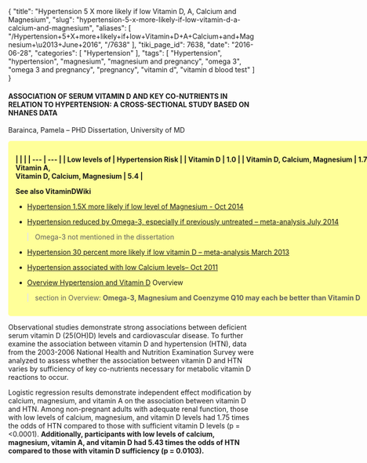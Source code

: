 {
    "title": "Hypertension 5 X more likely if low Vitamin D, A, Calcium and Magnesium",
    "slug": "hypertension-5-x-more-likely-if-low-vitamin-d-a-calcium-and-magnesium",
    "aliases": [
        "/Hypertension+5+X+more+likely+if+low+Vitamin+D+A+Calcium+and+Magnesium+\u2013+June+2016",
        "/7638"
    ],
    "tiki_page_id": 7638,
    "date": "2016-06-28",
    "categories": [
        "Hypertension"
    ],
    "tags": [
        "Hypertension",
        "hypertension",
        "magnesium",
        "magnesium and pregnancy",
        "omega 3",
        "omega 3 and pregnancy",
        "pregnancy",
        "vitamin d",
        "vitamin d blood test"
    ]
}


#### ASSOCIATION OF SERUM VITAMIN D AND KEY CO-NUTRIENTS IN RELATION TO HYPERTENSION: A CROSS-SECTIONAL STUDY BASED ON NHANES DATA

Barainca, Pamela – PHD Dissertation, University of MD

<div class="border" style="background-color:#FF9;padding:15px;margin:10px 0;border-radius:5px;width:750px">

 **| | |
| --- | --- |
| Low levels of | Hypertension Risk |
| Vitamin D | 1.0 |
| Vitamin D, Calcium, Magnesium | 1.75 |
| Vitamin A, <br>Vitamin D, Calcium, Magnesium | 5.4 |** 

 **See also VitaminDWiki** 

* [Hypertension 1.5X more likely if low level of Magnesium - Oct 2014](/posts/hypertension-15x-more-likely-if-low-level-of-magnesium)

* [Hypertension reduced by Omega-3, especially if previously untreated – meta-analysis July 2014](/posts/hypertension-reduced-by-omega-3-especially-if-previously-untreated-meta-analysis)

> Omega-3 not mentioned in the dissertation

* [Hypertension 30 percent more likely if low vitamin D – meta-analysis March 2013](/posts/hypertension-30-percent-more-likely-if-low-vitamin-d-meta-analysis)

* [Hypertension associated with low Calcium levels– Oct 2011](/posts/hypertension-associated-with-low-calcium-levels)

* [Overview Hypertension and Vitamin D](/posts/overview-hypertension-and-vitamin-d) Overview

> section in Overview:  **Omega-3, Magnesium and Coenzyme Q10 may each be better than Vitamin D** 

</div>

Observational studies demonstrate strong associations between deficient serum vitamin D (25(OH)D) levels and cardiovascular disease. To further examine the association between vitamin D and hypertension (HTN), data from the 2003-2006 National Health and Nutrition Examination Survey were analyzed to assess whether the association between vitamin D and HTN varies by sufficiency of key co-nutrients necessary for metabolic vitamin D reactions to occur. 

Logistic regression results demonstrate independent effect modification by calcium, magnesium, and vitamin A on the association between vitamin D and HTN. Among non-pregnant adults with adequate renal function, those with low levels of calcium, magnesium, and vitamin D levels had 1.75 times the odds of HTN compared to those with sufficient vitamin D levels (p = <0.0001).  **Additionally, participants with low levels of calcium, magnesium, vitamin A, and vitamin D had 5.43 times the odds of HTN compared to those with vitamin D sufficiency (p = 0.0103).**